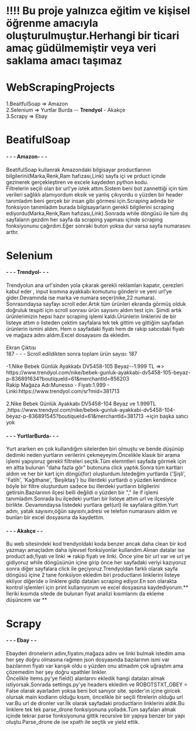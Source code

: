 # !!!! Bu proje yalnızca eğitim ve kişisel öğrenme amacıyla oluşturulmuştur.Herhangi bir ticari amaç güdülmemiştir veya veri saklama amacı taşımaz
# WebScrapingProjects
1.BeaitfulSoap => Amazon <br>
2.Selenium => Yurtlar Burda -- **Trendyol** - Akakçe<br> 
3.Scrapy => Ebay <br>

# BeatifulSoap 
<h4>- - - Amazon- - - </h4>
BeatifulSoap kullanrak Amazondaki bilgisayar productlarının bilgilerini(Marka,Renk,Ram hafızası,Link) sayfa içi ve prduct içinde gezinerek gerçekleştiren ve excele kaydeden python kodu. <br>
Filtrelerin seçili olan bir url'ye istek attım.Sistem beni bot zannettiği için tüm verileri sağlıklı alamıyordum eksik ve yanlış çıkıyordu o yüzden bir header tanımladım beni gerçek bir insan gibi görmesi için.Scraping adında bir fonksiyon tanımladım burada bilgisayarların gerekli bilgilerini scraping ediyordu(Marka,Renk,Ram hafızası,Link).Sonrada while döngüsü ile tüm dış sayfaların gezdim her sayfa da scraping yapması içinde scraping fonksiyonunu çağırdım.Eğer sonraki buton yoksa dur varsa sayfa numarasını arttır.<br>

# Selenium 
<h4>- - - Trendyol- - - </h4>
Trendyolun ana url'sinden yola çıkarak gerekli reklamları kapatır, çerezleri kabul eder , input kısmına ayakkabı komutunu gönderir ve yeni url'ye gider.Devamında ise marka ve numara seçer(nike,22 numara).
Sonrasındaysa sayfayı scroll eder.Artık tüm ürünleri ekranda görmüş olduk doğruluk tespiti için scroll sonrası ürün sayısını aldım test için. Şimdi artık ürünlerimizin hepsi hazır scraping işlemi kaldı.Ürünlerin linklerini de bir listeye attım o listeden çektim sayfalara tek tek gittim ve gittiğim sayfadan ürünlerin ismini aldım. Hem o sayfadaki fiyatı hem de rakip satıcıdaki fiyatı ve mağaza adını aldım.Excel dosayasını da ekledim.<br><br>
<h7>Ekran Çıktısı</h7> <br>
187 - - - Scroll edildikten sonra toplam ürün sayısı: 187 <br><br>
-1.Nike Bebek Günlük Ayakkabı DV5458-105 Beyaz--1.999 TL   =>>    https://www.trendyol.com/nike/bebek-gunluk-ayakkabi-dv5458-105-beyaz-p-836891634?boutiqueId=61&merchantId=856203<br>
Rakip Mağaza Adı:Munesso - Fiyatı:1.999 - Linki:https://www.trendyol.com/sr?mid=381713<br><br>
2.Nike Bebek Günlük Ayakkabı DV5458-104 Beyaz ve 1.999TL ,https://www.trendyol.com/nike/bebek-gunluk-ayakkabi-dv5458-104-beyaz-p-836891545?boutiqueId=61&merchantId=381713 ->için başka satıcı yok<br>
<h4>- - - YurtlarBurda- - - </h4>
Yurt ararken en çok kullandığım sitelerden biri olmuştu ve bende düşünüp dedimki neden yurtların verilerini çekmeyeyim.Öncelikle klasık bir arama işlemi yapıyoruz gerekli filtreleri seçtik.Tüm elemntleri sayfada görmek için en altta bulunan "daha fazla gör" butonuna click yaptık.Sonra tüm kartları aldım ve her bir kart için döngü(for) oluşturdum.İstedeğim yurtlarda {'Şişli', 'Fatih', 'Kağıthane', 'Beşiktaş'} bu illerdeki yurtlardı o yüzden kendimce böyle bir filtre oluşturdum sadece bu illerdeki yurtların bilgilerini getirsin.Bazılarının ilçesi belli değildi o yüzden bir "," ile if işlemi tanımladım.Sonrada bu ilçedeki yurtları bir listeye attım url ve ilçesiyle birlikte. Devamındaysa listedeki yurtlara get(url) ile sayfalara gittim.Yurt adını, yatak sayısını,öğün sayısını,adresi ve telefon numarasını aldım ve bunları bir excel dosyasına da kaydettim.<br>
<h4>- - - Akakçe - - </h4>
Bu web sitesindeki kod trendyoldaki koda benzer ancak daha clean bir kod yazmayı amaçladım daha işlevsel fonksiyonlar kullandım.Alınan datalar ise product adı,fiyatı ve linki => rakip fiyatı ve linki. Önce yine bir url var ve url ye gidiyoruz while döngüsünün içine girip önce her sayfadaki veriyi kazıyoruz sonra diğer sayfalara click ile geçiyoruz.Trendyoldan farklı olarak sayfa döngüsü içine 2 tane fonksiyon ekledim biri productların linklerini listeye ekliyor diğeride o linklere gidip dataları scraping ediyor.En son olarakta kontrol işlemleri için print kullanıyorum ve excel dosyasına kaydediyorum.** İleriki kısımda sitede de bulunan fiyat analizi kısımlarını da ekleme düşüncem var ** <br>

# Scrapy
<h4>- - - Ebay - - </h4>
Ebayden dronelerin adını,fiyatını,mağaza adını ve linki bulmak istedim ama her şey doğru olmasına rağmen json dosyasında bazılarının ismi var bazılarının fiyatı var karışık oldu o yüzden onu atmadım çok uğraştım ama çözemedim her şey doğru xpathler linkler.<br>
Öncelikle items.py'ye field() alanlarını ekledik hangi dataları almak istiyorsak.Sonrada settings.py'ye headers ekledim ve ROBOTSTXT_OBEY = False olarak ayarladım yoksa beni bot sanıyor site.
spider'ın içine giricek olursak main kodların olduğu kısım, öncelikle bir seçili fitrelerin olduğu url var.Bu url de dronler var.İlk olarak sayfadaki productların linklerini aldık.Bu linklere tek tek parse_drone fonksiyonuna yolladık.Tüm sayfaları almak içinde tekrar parse fonksiyonuna gittik recursive bir yapıya benzer bir yapı oluştu.Parse_drone de ise xpath ile seçtik ve yield ettik. 

